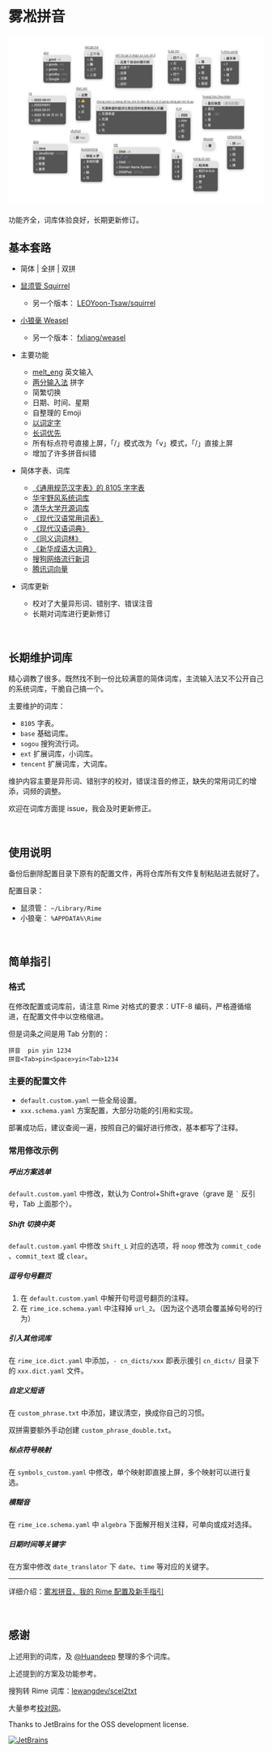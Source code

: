 # 雾凇拼音

![demo](./others/demo.webp)

功能齐全，词库体验良好，长期更新修订。

## 基本套路

- 简体 | 全拼 | 双拼
- [鼠须管 Squirrel](https://github.com/rime/squirrel)
    - 另一个版本： [LEOYoon-Tsaw/squirrel](https://github.com/LEOYoon-Tsaw/squirrel)
- [小狼毫 Weasel](https://github.com/rime/weasel)
    - 另一个版本： [fxliang/weasel](https://github.com/fxliang/weasel)
    
- 主要功能
    -   [melt_eng](https://github.com/tumuyan/rime-melt) 英文输入
    -   [两分输入法](http://cheonhyeong.com/Simplified/download.html) 拼字
    -   简繁切换
    -   日期、时间、星期
    -   自整理的 Emoji
    -   [以词定字](https://github.com/BlindingDark/rime-lua-select-character)
    -   [长词优先](https://github.com/tumuyan/rime-melt/blob/master/lua/melt.lua)
    -   所有标点符号直接上屏，「/」模式改为「v」模式，「/」直接上屏
    -   增加了许多拼音纠错
- 简体字表、词库
    -   [《通用规范汉字表》的 8105 字字表](https://github.com/iDvel/The-Table-of-General-Standard-Chinese-Characters)
    -   [华宇野风系统词库](http://bbs.pinyin.thunisoft.com/forum.php?mod=viewthread&tid=30049)
    -   [清华大学开源词库](https://github.com/thunlp/THUOCL)
    -   [《现代汉语常用词表》](https://gist.github.com/indiejoseph/eae09c673460aa0b56db)
    -   [《现代汉语词典》](https://forum.freemdict.com/t/topic/12102)
    -   [《同义词词林》](https://forum.freemdict.com/t/topic/1211)
    -   [《新华成语大词典》](https://forum.freemdict.com/t/topic/11407)
    -   [搜狗网络流行新词](https://pinyin.sogou.com/dict/detail/index/4)
    -   [腾讯词向量](https://ai.tencent.com/ailab/nlp/en/download.html)
- 词库更新
    - 校对了大量异形词、错别字、错误注音
    - 长期对词库进行更新修订

<br>

## 长期维护词库

精心调教了很多。既然找不到一份比较满意的简体词库，主流输入法又不公开自己的系统词库，干脆自己搞一个。

主要维护的词库：

- `8105` 字表。
- `base` 基础词库。
- `sogou` 搜狗流行词。
- `ext` 扩展词库，小词库。
- `tencent` 扩展词库，大词库。

维护内容主要是异形词、错别字的校对，错误注音的修正，缺失的常用词汇的增添，词频的调整。

欢迎在词库方面提 issue，我会及时更新修正。

<br>

## 使用说明

备份后删除配置目录下原有的配置文件，再将仓库所有文件复制粘贴进去就好了。

配置目录：

- 鼠须管： `~/Library/Rime`
- 小狼毫： `%APPDATA%\Rime`

<br>

## 简单指引

### 格式

在修改配置或词库前，请注意 Rime 对格式的要求：UTF-8 编码，严格遵循缩进，在配置文件中以空格缩进。

但是词条之间是用 Tab 分割的：

```
拼音	pin yin 1234
拼音<Tab>pin<Space>yin<Tab>1234
```

### 主要的配置文件

- `default.custom.yaml` 一些全局设置。
- `xxx.schema.yaml` 方案配置，大部分功能的引用和实现。

部署成功后，建议查阅一遍，按照自己的偏好进行修改，基本都写了注释。

### 常用修改示例

##### 呼出方案选单

`default.custom.yaml` 中修改，默认为 Control+Shift+grave（grave 是 `` ` `` 反引号，Tab 上面那个）。

##### Shift 切换中英

`default.custom.yaml` 中修改 `Shift_L` 对应的选项，将 `noop` 修改为 `commit_code` 、`commit_text` 或 `clear`。

##### 逗号句号翻页

1. 在 `default.custom.yaml` 中解开句号逗号翻页的注释。
2. 在 `rime_ice.schema.yaml` 中注释掉 `url_2`。（因为这个选项会覆盖掉句号的行为）

##### 引入其他词库

在 `rime_ice.dict.yaml` 中添加，`- cn_dicts/xxx` 即表示援引 `cn_dicts/` 目录下的 `xxx.dict.yaml` 文件。

##### 自定义短语

在 `custom_phrase.txt` 中添加，建议清空，换成你自己的习惯。

双拼需要额外手动创建 `custom_phrase_double.txt`。

##### 标点符号映射

在 `symbols_custom.yaml` 中修改，单个映射即直接上屏，多个映射可以进行复选。

##### 模糊音

在 `rime_ice.schema.yaml` 中 `algebra` 下面解开相关注释，可单向或成对选择。

##### 日期时间等关键字

在方案中修改 `date_translator` 下 `date`、`time` 等对应的关键字。

---

详细介绍：[雾凇拼音，我的 Rime 配置及新手指引](https://dvel.me/posts/my-rime/)

<br>

## 感谢

上述用到的词库，及 [@Huandeep](https://github.com/Huandeep) 整理的多个词库。

上述提到的方案及功能参考。

搜狗转 Rime 词库：[lewangdev/scel2txt](https://github.com/lewangdev/scel2txt)

大量参考[校对网](http://www.jiaodui.com/bbs/)。

Thanks to JetBrains for the OSS development license.

[![JetBrains](https://resources.jetbrains.com/storage/products/company/brand/logos/jb_beam.svg)](https://jb.gg/OpenSourceSupport)
